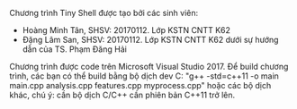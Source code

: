 ﻿Chương trình Tiny Shell được tạo bởi các sinh viên:
- Hoàng Minh Tân, SHSV: 20170112. Lớp KSTN CNTT K62
- Đặng Lâm San,   SHSV: 20170112. Lớp KSTN CNTT K62
dưới sự hướng dẫn của TS. Phạm Đăng Hải


Chương trình được code trên Microsoft Visual Studio 2017.
Để build chương trình, các bạn có thể build bằng bộ dịch dev C: "g++ -std=c++11 -o main main.cpp analysis.cpp features.cpp myprocess.cpp"
hoặc các bộ dịch khác, chú ý: cần bộ dịch C/C++ cần phiên bản C++11 trở lên.
